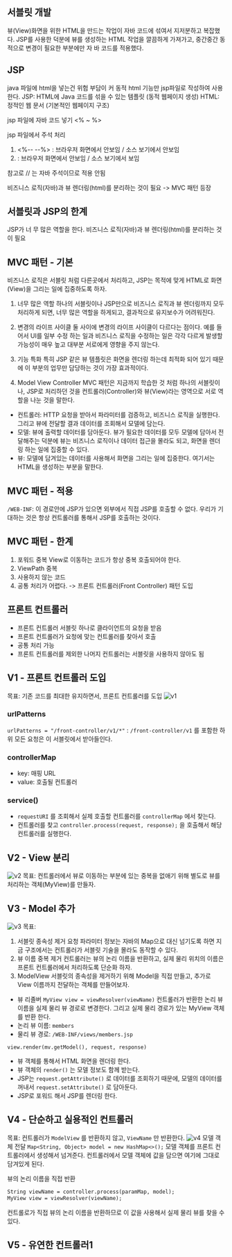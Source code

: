 ## 서블릿 개발
뷰(View)화면을 위한 HTML을 만드는 작업이 자바 코드에 섞여서 지저분하고 복잡했다.
JSP를 사용한 덕분에 뷰를 생성하는 HTML 작업을 깔끔하게 가져가고, 중간중간 동적으로 변경이 필요한 부분에만 자 바 코드를 적용했다.

## JSP
java 파일에 html을 넣는건 위험 부담이 커 동적 html 기능만 jsp파일로 작성하여 사용한다.
JSP: HTML에 Java 코드를 섞을 수 있는 템플릿 (동적 웹페이지 생성)
HTML: 정적인 웹 문서 (기본적인 웹페이지 구조)

jsp 파일에 자바 코드 넣기
<% ~ %>

jsp 파일에서 주석 처리
1. <%-- --%> : 브라우저 화면에서 안보임 / 소스 보기에서 안보임
2. <!-- --> : 브라우저 화면에서 안보임 / 소스 보기에서 보임
참고로 // 는 자바 주석이므로 적용 안됨


비즈니스 로직(자바)과 뷰 렌더링(html)를 분리하는 것이 필요 -> MVC 패턴 등장


## 서블릿과 JSP의 한계
JSP가 너 무 많은 역할을 한다.
비즈니스 로직(자바)과 뷰 렌더링(html)를 분리하는 것이 필요


## MVC 패턴 - 기본
비즈니스 로직은 서블릿 처럼 다른곳에서 처리하고, JSP는 목적에 맞게 HTML로 화면(View)을 그리는 일에 집중하도록 하자.


1. 너무 많은 역할
하나의 서블릿이나 JSP만으로 비즈니스 로직과 뷰 렌더링까지 모두 처리하게 되면, 너무 많은 역할을 하게되고, 결과적으로 유지보수가 어려워진다.

2. 변경의 라이프 사이클
둘 사이에 변경의 라이프 사이클이 다르다는 점이다.
예를 들어서 UI를 일부 수정 하는 일과 비즈니스 로직을 수정하는 일은 각각 다르게 발생할 가능성이 매우 높고 대부분 서로에게 영향을 주지 않는다.

3. 기능 특화
특히 JSP 같은 뷰 템플릿은 화면을 렌더링 하는데 최적화 되어 있기 때문에 이 부분의 업무만 담당하는 것이 가장 효과적이다.

4. Model View Controller
MVC 패턴은 지금까지 학습한 것 처럼 하나의 서블릿이나, JSP로 처리하던 것을 컨트롤러(Controller)와 뷰(View)라는 영역으로 서로 역할을 나눈 것을 말한다.
- 컨트롤러: HTTP 요청을 받아서 파라미터를 검증하고, 비즈니스 로직을 실행한다. 그리고 뷰에 전달할 결과 데이터를 조회해서 모델에 담는다. 
- 모델: 뷰에 출력할 데이터를 담아둔다. 뷰가 필요한 데이터를 모두 모델에 담아서 전달해주는 덕분에 뷰는 비즈니스 로직이나 데이터 접근을 몰라도 되고, 화면을 렌더링 하는 일에 집중할 수 있다. 
- 뷰: 모델에 담겨있는 데이터를 사용해서 화면을 그리는 일에 집중한다. 여기서는 HTML을 생성하는 부분을 말한다.

## MVC 패턴 - 적용
`/WEB-INF`: 이 경로안에 JSP가 있으면 외부에서 직접 JSP를 호출할 수 없다. 우리가 기대하는 것은 항상 컨트롤러를 통해서 JSP를 호출하는 것이다.


## MVC 패턴 - 한계
1. 포워드 중복 
View로 이동하는 코드가 항상 중복 호출되어야 한다. 
2. ViewPath 중복
3. 사용하지 않는 코드 
4. 공통 처리가 어렵다. -> 프론트 컨트롤러(Front Controller) 패턴 도입

## 프론트 컨트롤러 
- 프론트 컨트롤러 서블릿 하나로 클라이언트의 요청을 받음 
- 프론트 컨트롤러가 요청에 맞는 컨트롤러를 찾아서 호출 
- 공통 처리 가능 
- 프론트 컨트롤러를 제외한 나머지 컨트롤러는 서블릿을 사용하지 않아도 됨


## V1 - 프론트 컨트롤러 도입
목표: 기존 코드를 최대한 유지하면서, 프론트 컨트롤러를 도입
![v1]()
### urlPatterns
`urlPatterns = "/front-controller/v1/*"` : `/front-controller/v1` 를 포함한 하위 모든 요청은 이 서블릿에서 받아들인다. 

### controllerMap
  - key: 매핑 URL 
  - value: 호출될 컨트롤러

### service()
- `requestURI` 를 조회해서 실제 호출할 컨트롤러를 `controllerMap` 에서 찾는다.
- 컨트롤러를 찾고 `controller.process(request, response);` 을 호출해서 해당 컨트롤러를 실행한다.


## V2 - View 분리
![v2]()
목표: 컨트롤러에서 뷰로 이동하는 부분에 있는 중복을 없애기 위해 별도로 뷰를 처리하는 객체(MyView)를 만들자.

## V3 - Model 추가
![v3]()
목표: 
1. 서블릿 종속성 제거
요청 파라미터 정보는 자바의 Map으로 대신 넘기도록 하면 지금 구조에서는 컨트롤러가 서블릿 기술을 몰라도 동작할 수 있다.
2. 뷰 이름 중복 제거
컨트롤러는 뷰의 논리 이름을 반환하고, 실제 물리 위치의 이름은 프론트 컨트롤러에서 처리하도록 단순화 하자. 
3. ModelView
서블릿의 종속성을 제거하기 위해 Model을 직접 만들고, 추가로 View 이름까지 전달하는 객체를 만들어보자.

- 뷰 리졸버
`MyView view = viewResolver(viewName)`
컨트롤러가 반환한 논리 뷰 이름을 실제 물리 뷰 경로로 변경한다. 그리고 실제 물리 경로가 있는 MyView 객체를 반환 한다.
- 논리 뷰 이름: `members`
- 물리 뷰 경로: `/WEB-INF/views/members.jsp`

`view.render(mv.getModel(), request, response)`
- 뷰 객체를 통해서 HTML 화면을 렌더링 한다.
- 뷰 객체의 `render()` 는 모델 정보도 함께 받는다.
- JSP는 `request.getAttribute()` 로 데이터를 조회하기 때문에, 모델의 데이터를 꺼내서 `request.setAttribute()` 로 담아둔다. 
- JSP로 포워드 해서 JSP를 렌더링 한다.


## V4 - 단순하고 실용적인 컨트롤러
목표: 컨트롤러가 `ModelView` 를 반환하지 않고, `ViewName` 만 반환한다.
![v4]()
모델 객체 전달
`Map<String, Object> model = new HashMap<>();`
모델 객체를 프론트 컨트롤러에서 생성해서 넘겨준다. 컨트롤러에서 모델 객체에 값을 담으면 여기에 그대로 담겨있게 된다.


뷰의 논리 이름을 직접 반환
```html
String viewName = controller.process(paramMap, model);
MyView view = viewResolver(viewName);
```
컨트롤로가 직접 뷰의 논리 이름을 반환하므로 이 값을 사용해서 실제 물리 뷰를 찾을 수 있다.


## V5 - 유연한 컨트롤러1

